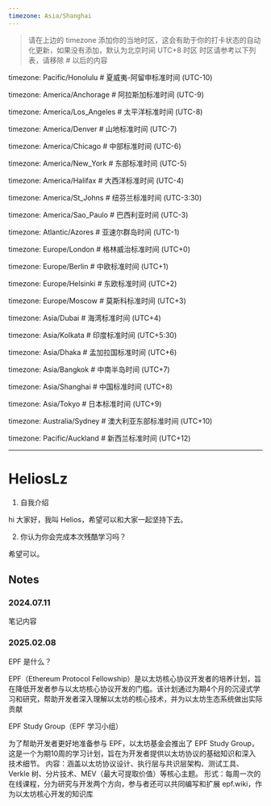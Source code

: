 ```yaml
---
timezone: Asia/Shanghai
---
```


> 请在上边的 timezone 添加你的当地时区，这会有助于你的打卡状态的自动化更新，如果没有添加，默认为北京时间 UTC+8 时区
> 时区请参考以下列表，请移除 # 以后的内容

timezone: Pacific/Honolulu # 夏威夷-阿留申标准时间 (UTC-10)

timezone: America/Anchorage # 阿拉斯加标准时间 (UTC-9)

timezone: America/Los_Angeles # 太平洋标准时间 (UTC-8)

timezone: America/Denver # 山地标准时间 (UTC-7)

timezone: America/Chicago # 中部标准时间 (UTC-6)

timezone: America/New_York # 东部标准时间 (UTC-5)

timezone: America/Halifax # 大西洋标准时间 (UTC-4)

timezone: America/St_Johns # 纽芬兰标准时间 (UTC-3:30)

timezone: America/Sao_Paulo # 巴西利亚时间 (UTC-3)

timezone: Atlantic/Azores # 亚速尔群岛时间 (UTC-1)

timezone: Europe/London # 格林威治标准时间 (UTC+0)

timezone: Europe/Berlin # 中欧标准时间 (UTC+1)

timezone: Europe/Helsinki # 东欧标准时间 (UTC+2)

timezone: Europe/Moscow # 莫斯科标准时间 (UTC+3)

timezone: Asia/Dubai # 海湾标准时间 (UTC+4)

timezone: Asia/Kolkata # 印度标准时间 (UTC+5:30)

timezone: Asia/Dhaka # 孟加拉国标准时间 (UTC+6)

timezone: Asia/Bangkok # 中南半岛时间 (UTC+7)

timezone: Asia/Shanghai # 中国标准时间 (UTC+8)

timezone: Asia/Tokyo # 日本标准时间 (UTC+9)

timezone: Australia/Sydney # 澳大利亚东部标准时间 (UTC+10)

timezone: Pacific/Auckland # 新西兰标准时间 (UTC+12)

---

# HeliosLz

1. 自我介绍

hi 大家好，我叫 Helios，希望可以和大家一起坚持下去。

2. 你认为你会完成本次残酷学习吗？

希望可以。

## Notes

<!-- Content_START -->

### 2024.07.11

笔记内容

### 2025.02.08

EPF 是什么？

EPF（Ethereum Protocol Fellowship）是以太坊核心协议开发者的培养计划，旨在降低开发者参与以太坊核心协议开发的门槛。该计划通过为期4个月的沉浸式学习和研究，帮助开发者深入理解以太坊的核心技术，并为以太坊生态系统做出实际贡献

EPF Study Group（EPF 学习小组）

为了帮助开发者更好地准备参与 EPF，以太坊基金会推出了 EPF Study Group，这是一个为期10周的学习计划，旨在为开发者提供以太坊协议的基础知识和深入技术细节。
内容：涵盖以太坊协议设计、执行层与共识层架构、测试工具、Verkle 树、分片技术、MEV（最大可提取价值）等核心主题。
形式：每周一次的在线课程，分为研究与开发两个方向，参与者还可以共同编写和扩展 epf.wiki，作为以太坊核心开发的知识库


<!-- Content_END -->
